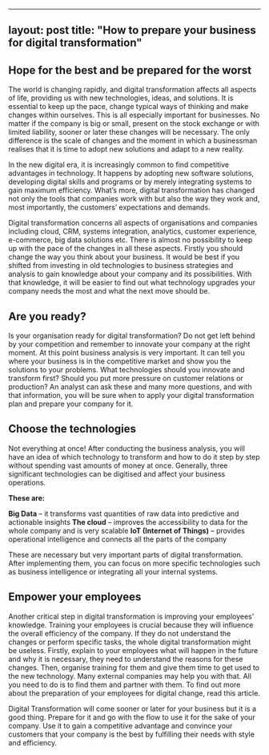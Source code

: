 ---
layout: post
title:  "How to prepare your business for digital transformation"
-----

## Hope for the best and be prepared for the worst
The world is changing rapidly, and digital transformation affects all aspects of life, providing us with new technologies, ideas, and solutions. It is essential to keep up the pace, change typical ways of thinking and make changes within ourselves. This is all especially important for businesses. No matter if the company is big or small, present on the stock exchange or with limited liability, sooner or later these changes will be necessary. The only difference is the scale of changes and the moment in which a businessman realises that it is time to adopt new solutions and adapt to a new reality.

In the new digital era, it is increasingly common to find competitive advantages in technology. It happens by adopting new software solutions, developing digital skills and programs or by merely integrating systems to gain maximum efficiency. What’s more, digital transformation has changed not only the tools that companies work with but also the way they work and, most importantly, the customers’ expectations and demands.

Digital transformation concerns all aspects of organisations and companies including cloud, CRM, systems integration, analytics, customer experience, e-commerce, big data solutions etc. There is almost no possibility to keep up with the pace of the changes in all these aspects. Firstly you should change the way you think about your business. It would be best if you shifted from investing in old technologies to business strategies and analysis to gain knowledge about your company and its possibilities. With that knowledge, it will be easier to find out what technology upgrades your company needs the most and what the next move should be.

## Are you ready?
Is your organisation ready for digital transformation? Do not get left behind by your competition and remember to innovate your company at the right moment. At this point business analysis is very important. It can tell you where your business is in the competitive market and show you the solutions to your problems. What technologies should you innovate and transform first? Should you put more pressure on customer relations or production? An analyst can ask these and many more questions, and with that information, you will be sure when to apply your digital transformation plan and prepare your company for it.

## Choose the technologies
Not everything at once! After conducting the business analysis, you will have an idea of which technology to transform and how to do it step by step without spending vast amounts of money at once. Generally, three significant technologies can be digitised and affect your business operations.

**These are:**

**Big Data** – it transforms vast quantities of raw data into predictive and actionable insights
**The cloud** – improves the accessibility to data for the whole company and is very scalable
**IoT (Internet of Things)** – provides operational intelligence and connects all the parts of the company

These are necessary but very important parts of digital transformation. After implementing them, you can focus on more specific technologies such as business intelligence or integrating all your internal systems.

## Empower your employees
Another critical step in digital transformation is improving your employees’ knowledge. Training your employees is crucial because they will influence the overall efficiency of the company. If they do not understand the changes or perform specific tasks, the whole digital transformation might be useless. Firstly, explain to your employees what will happen in the future and why it is necessary, they need to understand the reasons for these changes. Then, organise training for them and give them time to get used to the new technology. Many external companies may help you with that. All you need to do is to find them and partner with them. To find out more about the preparation of your employees for digital change, read this article.

Digital Transformation will come sooner or later for your business but it is a good thing. Prepare for it and go with the flow to use it for the sake of your company. Use it to gain a competitive advantage and convince your customers that your company is the best by fulfilling their needs with style and efficiency.
